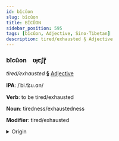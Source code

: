 ```yaml
---
id: bîcûon
slug: bîcûon
title: BÎCÛON
sidebar_position: 595
tags: [bîcûon, Adjective, Sino-Tibetan]
description: tired/exhausted § Adjective
---
```


### bîcûon&emsp;<span kind="abugida">ʋɟꞇʄɽ̃</span>

*tired/exhausted* **§** [Adjective](../../tags/Adjective)

**IPA**: /ˈbi.t͡ɕu.ɑn/

**Verb**: to be tired/exhausted

**Noun**: tiredness/exhaustedness

**Modifier**: tired/exhausted

<details>
    <summary>Origin</summary>
    Mandarin 疲倦 píjuàn [pʰí.tɕwàn]<br/>
    <em>Sino-Tibetan Language Family</em>
</details>